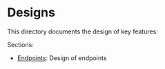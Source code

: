 # Designs

This directory documents the design of key features:

Sections:

- [Endpoints](endpoints.md): Design of endpoints

